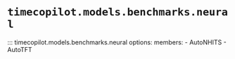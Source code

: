 
# `timecopilot.models.benchmarks.neural`

::: timecopilot.models.benchmarks.neural
    options:
        members:
            - AutoNHITS
            - AutoTFT